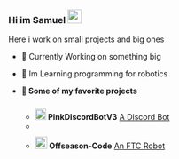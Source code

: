 ### Hi im Samuel  <img src="https://media.giphy.com/media/hvRJCLFzcasrR4ia7z/giphy.gif" width="25px">
Here i work on small projects and big ones

- 💭 Currently Working on something big
- 🤖 Im Learning programming for robotics

- **🌟 Some of my favorite projects**
    - <img style="margin-top: 10px;" height="20" width="20" src="https://cdn.jsdelivr.net/npm/simple-icons@v3/icons/discord.svg" /> **PinkDiscordBotV3** [A Discord Bot](https://discord.com/api/oauth2/authorize?client_id=632687408793780275&permissions=8&scope=bot)
    - 
    - <img style="margin-top: 10px;" height="22" width="22" src="https://cdn.jsdelivr.net/npm/simple-icons@v3/icons/first.svg" /> **Offseason-Code** [An FTC Robot](https://github.com/DevSamuelV/Offseason-Skystone)

<!--START_SECTION:waka-->
<!--END_SECTION:waka-->